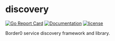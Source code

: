 # discovery

[![Go Report Card](https://goreportcard.com/badge/github.com/borderzero/discovery)](https://goreportcard.com/report/github.com/borderzero/discovery)
[![Documentation](https://godoc.org/github.com/borderzero/discovery?status.svg)](https://godoc.org/github.com/borderzero/discovery)
[![license](https://img.shields.io/github/license/borderzero/discovery.svg)](https://github.com/borderzero/discovery/blob/master/LICENSE)

Border0 service discovery framework and library.